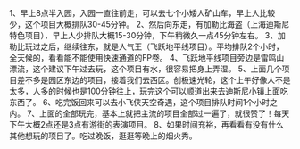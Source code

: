1、早上8点半入园，入园一直往前走，可以去七个小矮人矿山车，早上人比较少，这个项目大概排队30-45分钟。
2、然后向东走，有加勒比海盗（上海迪斯尼特色项目），早上人少排队大概15-30分钟，下午稍微久一点45分钟左右。
3、加勒比玩过之后，继续往东，就是人气王（飞跃地平线项目）。平均排队2个小时，全天候的，看看能不能使用快速通道的FP卷。
4、飞跃地平线项目旁边是雷鸣山漂流，这个建议下午过去玩，这个项目有水，很容易把身上弄湿。
5、上面几个项目差不多是园区东边的项目，接着我们去西区。创极速光轮，这个上午好像人不是太多，人多的时候也是100分钟往上，玩完这个可以顺道出来去迪斯尼小镇上面吃东西了。
6、吃完饭回来可以去小飞侠天空奇遇，这个项目排队时间1个小时之内。
7、上面的全部玩完，基本上就把主流的项目全部过一遍了，就很赞了！每天下午大概2点还是3点有游街的表演项目。
8、如果时间充裕，再看看有没有什么其他想玩的项目了。吃过晚饭，逛逛等晚上的烟火秀。